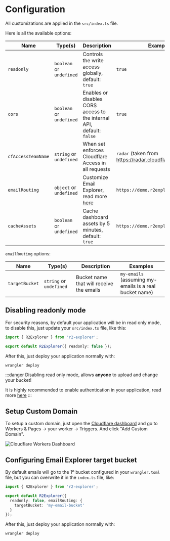 # Configuration

All customizations are applied in the `src/index.ts` file.

Here is all the available options:

| Name               | Type(s)                   | Description                                                                   | Examples                                                  |
|--------------------|---------------------------|-------------------------------------------------------------------------------|-----------------------------------------------------------|
| `readonly`         | `boolean` or `undefined`  | Controls the write access globally, default: `true`                           | `true`                                                    |
| `cors`             | `boolean` or `undefined`  | Enables or disables CORS access to the internal API, default: `false`         | `true`                                                    |
| `cfAccessTeamName` | `string`  or `undefined`  | When set enforces Cloudflare Access in all requests                           | `radar`  (taken from https://radar.cloudflareaccess.com/) |
| `emailRouting`     | `object`  or `undefined`  | Customize Email Explorer, read more [here](/guides/setup-email-explorer.html) | `https://demo.r2explorer.com`                             |
| `cacheAssets`      | `boolean`  or `undefined` | Cache dashboard assets by 5 minutes, default: `true`                          | `https://demo.r2explorer.com`                             |

`emailRouting` options:

| Name           | Type(s)                  | Description                              | Examples                                               |
|----------------|--------------------------|------------------------------------------|--------------------------------------------------------|
| `targetBucket` | `string`  or `undefined` | Bucket name that will receive the emails | `my-emails` (assuming my-emails is a real bucket name) |

## Disabling readonly mode

For security reasons, by default your application will be in read only mode, to disable this, just update your
`src/index.ts` file, like this:

```ts:src/index.ts
import { R2Explorer } from 'r2-explorer';

export default R2Explorer({ readonly: false });
```

After this, just deploy your application normally with:

```bash
wrangler deploy
```

:::danger
Disabling read only mode, allows **anyone** to upload and change your bucket!

It is highly recommended to enable authentication in your application, read more [here](./security.html)
:::

## Setup Custom Domain

To setup a custom domain, just open
the [Cloudflare dashboard](https://dash.cloudflare.com/?to=/:account/workers/services/view/:worker/production/settings#domains)
and go to Workers & Pages ->
your worker -> Triggers. And click "Add Custom Domain".

![Cloudflare Workers Dashboard](/assets/custom-domain.png)

## Configuring Email Explorer target bucket

By default emails will go to the 1º bucket configured in your `wrangler.toml` file, but you can overwrite it
in the `index.ts` file, like:

```ts:src/index.ts
import { R2Explorer } from 'r2-explorer';

export default R2Explorer({
  readonly: false, emailRouting: {
    targetBucket: 'my-email-bucket'
  }
});
```

After this, just deploy your application normally with:

```bash
wrangler deploy
```
